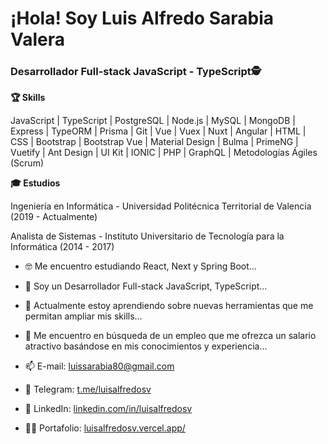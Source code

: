 <h1>¡Hola! Soy Luis Alfredo Sarabia Valera</h1>
<h3>Desarrollador Full-stack JavaScript - TypeScript🕵️</h3>

<b>🏆 Skills</b>

JavaScript | TypeScript | PostgreSQL | Node.js | MySQL | MongoDB | Express | TypeORM | Prisma | Git | Vue | Vuex | Nuxt | Angular | HTML | CSS | Bootstrap | Bootstrap Vue | Material Design | Bulma | PrimeNG | Vuetify | Ant Design | UI Kit | IONIC | PHP | GraphQL | Metodologías Ágiles (Scrum) 

<b>🎓 Estudios</b>

Ingeniería en Informática - Universidad Politécnica Territorial de Valencia (2019 - Actualmente)

Analista de Sistemas - Instituto Universitario de Tecnología para la Informática (2014 - 2017)


- 🤓 Me encuentro estudiando React, Next y Spring Boot...
- 👀 Soy un Desarrollador Full-stack JavaScript, TypeScript...
- 🌱 Actualmente estoy aprendiendo sobre nuevas herramientas que me permitan ampliar mis skills...
- 💞️ Me encuentro en búsqueda de un empleo que me ofrezca un salario atractivo basándose en mis conocimientos y experiencia...

- 📫 E-mail: <a href="mailto:luissarabia80@gmail.com">luissarabia80@gmail.com</a> 
- 📲 Telegram: <a href="https://t.me/luisalfredosv">t.me/luisalfredosv</a>
- 💼 LinkedIn: <a href="https://www.linkedin.com/in/luisalfredosv">linkedin.com/in/luisalfredosv</a>
- 🐱‍👤 Portafolio: <a href="https://luisalfredosv.vercel.app/">luisalfredosv.vercel.app/</a>
